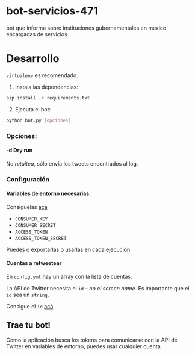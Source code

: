 # bot-servicios-471
  bot que informa sobre instituciones gubernamentales en mexico encargadas de servicios 

# Desarrollo

`virtualenv` es recomendado.

1. Instala las dependencias:
```bash
pip install -r requirements.txt
```

2. Ejecuta el bot:
```bash
python bot.py [opciones]
```

### Opciones:

#### -d  Dry run
No _retuitea_, sólo envía los tweets encontrados al log.

### Configuración

#### Variables de entorno necesarias:
Consíguelas [acá](https://apps.twitter.com/)

* `CONSUMER_KEY`
* `CONSUMER_SECRET`
* `ACCESS_TOKEN`
* `ACCESS_TOKEN_SECRET`

Puedes o exportarlas o usarlas en cada ejecución.

#### Cuentas a retweetear

En `config.yml` hay un array con la lista de cuentas.

La API de Twitter necesita el `id` – *no el screen name*. Es importante que el `id` sea un `string`.

Consigue el `id` [acá](http://gettwitterid.com/)

## Trae tu bot!
Como la aplicación busca los tokens para comunicarse con la API de Twitter en variables de entorno, puedes usar cualquier cuenta.
